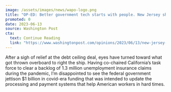 ```yaml
---
image: /assets/images/news/wapo-logo.png
title: "OP-ED: Better government tech starts with people. New Jersey shows how."
promoted: 0
date: 2023-06-13
source: Washington Post
cta:
  text: Continue Reading
  link: "https://www.washingtonpost.com/opinions/2023/06/13/new-jersey-digital-unemployment-insurance/"
---
```


After a sigh of relief at the debt ceiling deal, eyes have turned toward what got thrown overboard to right the ship. Having co-chaired California’s task force to clear a backlog of 1.3 million unemployment insurance claims during the pandemic, I’m disappointed to see the federal government jettison $1 billion in covid-era funding that was intended to update the processing and payment systems that help American workers in hard times.
